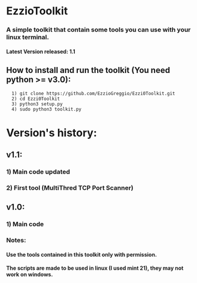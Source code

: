 # EzzioToolkit
### A simple toolkit that contain some tools you can use with your linux terminal.

#### Latest Version released: 1.1

## How to install and run the toolkit (You need python >= v3.0):
      1) git clone https://github.com/EzzioGreggio/Ezzi0Toolkit.git
      2) cd Ezzi0Toolkit
      3) python3 setup.py
      4) sudo python3 toolkit.py


# Version's history:
  
  ## v1.1: 
### 1) Main code updated
### 2) First tool (MultiThred TCP Port Scanner)
  
  
  ## v1.0:
### 1) Main code


### Notes:
#### Use the tools contained in this toolkit only with permission.
#### The scripts are made to be used in linux (I used mint 21), they may not work on windows.
